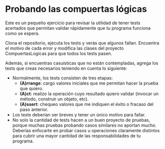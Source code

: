 # Probando las compuertas lógicas

Este es un pequeño ejercicio para revisar la utilidad de tener
tests acertados que permitan validar rápidamente que tu
programa funciona como se espera.

Clona el repositorio, ejecuta los tests y verás que algunos
fallan. Encuentra el motivo de cada error y modifica las
clases del proyecto CompuertasLogicas para que todos los
tests pasen.

Además, si encuentras casuísticas que no están contempladas,
agrega los tests que creas necesarios teniendo en cuenta
lo siguiente:
- Normalmente, los tests consisten de tres etapas:
  - **(A)rrange**: cargo valores iniciales que me permitan hacer la prueba que quiero.
  - **(A)ct**: realizo la operación cuyo resultado quiero validar (invocar un método, construir un objeto, etc).
  - **(A)ssert**: chequeo valores que me indiquen el éxito o fracaso del paso anterior.
- Los tests deberían ser breves y tener un único motivo para fallar.
- No solo la cantidad de tests hacen a un buen proyecto de pruebas,
porque muchas pruebas probando casos similares no aportan mucho.
Deberías enfocarte en probar casos u operaciones claramente distintos
para cubrir una mayor cantidad de las responsabilidades de tu programa.
